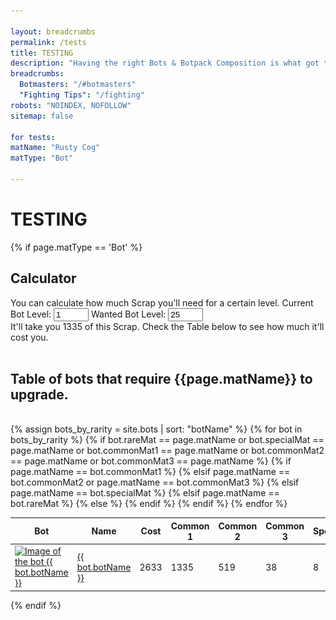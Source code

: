 ```yaml
---

layout: breadcrumbs
permalink: /tests
title: TESTING
description: "Having the right Bots & Botpack Composition is what got the best Botmasters where they are today. Learn everything you need to be one of them in here!" 
breadcrumbs:
  Botmasters: "/#botmasters"
  "Fighting Tips": "/fighting"
robots: "NOINDEX, NOFOLLOW"
sitemap: false

for tests:
matName: "Rusty Cog"
matType: "Bot"

---
```


# TESTING






{% if page.matType == 'Bot' %}

## Calculator

<div id="scrap-calc">
	You can calculate how much Scrap you'll need for a certain level.
	Current Bot Level:
	<input class="calc-current" type="number" value="1" min="1" max="24">
	Wanted Bot Level:
	<input class="calc-target" type="number" value="25" min="2" max="25">
	<br>
	It'll take you 
	<span class="scrapcost" >1335</span> of this Scrap.
	Check the Table below to see how much it'll cost you.
</div>



<div id="scrap-table">

<br>
<h2 id="{{page.path}}"table>Table of bots that require {{page.matName}} to upgrade.</h2>
<br>

 <table class="collection-list no-inline">
  <thead>
    <tr>
      <th>Bot</th>
      <th>Name</th>
      <th>Cost</th>
      <th>Common 1</th>
      <th>Common 2</th>
      <th>Common 3</th>
      <th>Special</th>
      <th>Rare</th>
      <th>Essence</th>
    </tr>
  </thead>
  <tbody>
    {% assign bots_by_rarity = site.bots | sort: "botName" %}
    {% for bot in bots_by_rarity %}
    {% if bot.rareMat == page.matName or bot.specialMat == page.matName or bot.commonMat1 == page.matName or bot.commonMat2 == page.matName or bot.commonMat3 == page.matName %}
      <tr class="collection-list-entry rarity_{{bot.botRarity}}">
          <td class="table-pic">
       <a href="{{ site.baseurl }}{{ bot.url }}" title="Everything about the bot {{ bot.botName }}"> 
        <img loading="lazy"   src="/assets/img/bots{{ bot.url }}.png" alt="Image of the bot {{ bot.botName }}"> 
       </a>
          </td>
          <td>
            <a href="{{ site.baseurl }}{{ bot.url }}" title="Everything about the bot {{ bot.botName }}"> {{ bot.botName }} </a>
          </td>
            {% if page.matName == bot.commonMat1 %}
                <td><span class="scrapcostC1" >2633</span></td>
            {% elsif page.matName == bot.commonMat2 or page.matName == bot.commonMat3 %}
                <td><span class="scrapcostC23" >1335</span></td>
            {% elsif page.matName == bot.specialMat %}
                <td><span class="scrapcostS" >519</span></td>
            {% elsif page.matName == bot.rareMat %}
                <td><span class="scrapcostR" >38</span></td>
            {% else %}
                <td>8</td>   
            {% endif %}        
            <td class="rarity_Common">
              <a href="/{{bot.commonMat1 | slugify}}" title="{{bot.commonMat1}}">
                <img loading="lazy"   src="/assets/img/materials/{{bot.commonMat1 | slugify}}.png" alt="{{bot.commonMat1}}" >
              </a>
            </td>
            <td class="rarity_Common">
              <a href="/{{bot.commonMat2 | slugify}}" title="{{bot.commonMat2}}">
                <img loading="lazy"   src="/assets/img/materials/{{bot.commonMat2 | slugify}}.png" alt="{{bot.commonMat2}}" >
              </a>
            </td>
            <td class="rarity_Common">
              <a href="/{{bot.commonMat3 | slugify}}" title="{{bot.commonMat3}}">
                <img loading="lazy"   src="/assets/img/materials/{{bot.commonMat3 | slugify}}.png" alt="{{bot.commonMat3}}" >
              </a>
            </td>
            <td class="rarity_Special">
              <a href="/{{bot.specialMat | slugify}}" title="{{bot.specialMat}}">
                <img loading="lazy"   src="/assets/img/materials/{{bot.specialMat | slugify}}.png" alt="{{bot.specialMat}}" >
              </a>
            </td>
            <td class="rarity_Rare">
              <a href="/{{bot.rareMat | slugify}}" title="{{bot.rareMat}}">
                <img loading="lazy"   src="/assets/img/materials/{{bot.rareMat | slugify}}.png" alt="{{bot.rareMat}}" >
              </a>
            </td>
            <td class="rarity_Epic">
              <a href="/essence" title="Default Essence page">
                <img loading="lazy"   src="/assets/img/materials/essence.png" alt="Default Essence pic" >
              </a>
            </td>
        </tr>
    {% endif %}
    {% endfor %}
  </tbody>
</table>

</div>

<script type="text/javascript">


const $currentLevel = document.querySelector('#scrap-calc input.calc-current');
const $targetLevel = document.querySelector('#scrap-calc input.calc-target');
const $output = document.querySelector('#scrap-calc span.scrapcost');
const $outputC1 = document.querySelector('#scrap-table span.scrapcostC1');
const $outputC23 = document.querySelector('#scrap-table span.scrapcostC23');
const $outputS = document.querySelector('#scrap-table span.scrapcostS');	
const $outputR = document.querySelector('#scrap-table span.scrapcostR');	
const $outputE = document.querySelector('#scrap-table span.scrapcostE');
	
const arraycommon1 = [ 0, 2, 3, 4, 6, 8, 10, 10, 15, 15, 20, 20, 25, 30, 30, 35, 40, 45, 50, 60, 135, 260, 410, 590, 810 ];
const arraycommon2 = [ 0, 1, 2, 2, 3, 4, 4, 5, 6, 8, 10, 10, 15, 15, 15, 20, 20, 25, 25, 30, 65, 130, 210, 300, 410 ];
const arrayspecial = [ 0, 0, 0, 0, 0, 1, 2, 2, 2, 3, 3, 4, 4, 5, 6, 6, 8, 8, 10, 15, 35, 60, 75, 110, 160 ];
const arrayrare = [ 0, 0, 0, 0, 0, 0, 0, 0, 0, 0, 1, 1, 1, 1, 1, 1, 1, 1, 1, 1, 2, 3, 5, 8, 10 ];
const arrayepic = [ 0, 0, 0, 0, 0, 0, 0, 0, 0, 0, 0, 0, 0, 0, 0, 0, 0, 0, 0, 0, 1, 1, 1, 2, 3 ];


function calc(){
    var scrapCounterC1 = 0;
    var scrapCounterC23 = 0;
    var scrapCounterS = 0;
    var scrapCounterR = 0;
    var scrapCounterE = 0;
    for (let i = parseInt($currentLevel.value); i < parseInt($targetLevel.value); i++) {
        scrapCounterC1 += arraycommon1[i];
        scrapCounterC23 += arraycommon2[i];
        scrapCounterS += arrayspecial[i];
        scrapCounterR += arrayrare[i];
        scrapCounterE += arrayepic[i];
    }
    $output.innerText = scrapCounterC1;
										 
    var x = document.querySelectorAll('#scrap-table span.scrapcostC1');
    var i;
    for (i = 0; i < x.length; i++) {
    	x[i].innerText = scrapCounterC1;
    }									 
    var x = document.querySelectorAll('#scrap-table span.scrapcostC23');
    var i;
    for (i = 0; i < x.length; i++) {
    	x[i].innerText = scrapCounterC23;
    }											 									 
    var x = document.querySelectorAll('#scrap-table span.scrapcostS');
    var i;
    for (i = 0; i < x.length; i++) {
    	x[i].innerText = scrapCounterS;
    }										 
    var x = document.querySelectorAll('#scrap-table span.scrapcostR');
    var i;
    for (i = 0; i < x.length; i++) {
    	x[i].innerText = scrapCounterR;
    }									 
    var x = document.querySelectorAll('#scrap-table span.scrapcostE');
    var i;
    for (i = 0; i < x.length; i++) {
    	x[i].innerText = scrapCounterE;
    }			     									 
}

$currentLevel.addEventListener('input', calc);
$targetLevel.addEventListener('input', calc);

</script>
	
{% endif %}


